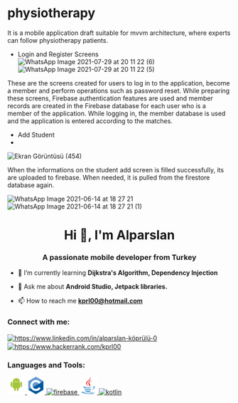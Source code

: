 
# physiotherapy
It is a mobile application draft suitable for mvvm architecture, where experts can follow physiotherapy patients.
* Login and Register Screens
![WhatsApp Image 2021-07-29 at 20 11 22 (6)](https://user-images.githubusercontent.com/62509948/127547077-2a1d6995-25d9-44f8-80f4-2ad83019ab91.jpeg)
![WhatsApp Image 2021-07-29 at 20 11 22 (5)](https://user-images.githubusercontent.com/62509948/127547108-4d58a5fe-8bbb-4ebf-819b-570838c75ac3.jpeg)





These are the screens created for users to log in to the application, become a member and perform operations such as password reset. While preparing these screens, Firebase authentication features are used and member records are created in the Firebase database for each user who is a member of the application. While logging in, the member database is used and the application is entered according to the matches.

* Add Student
* 
![Ekran Görüntüsü (454)](https://user-images.githubusercontent.com/62509948/121916813-29a04300-cd3d-11eb-9132-c14feb76c456.png)


When the informations on the student add screen is filled successfully, its are uploaded to firebase. When needed, it is pulled from the firestore database again.

![WhatsApp Image 2021-06-14 at 18 27 21](https://user-images.githubusercontent.com/62509948/121918224-84866a00-cd3e-11eb-9028-dd8f77efdddc.jpeg)
![WhatsApp Image 2021-06-14 at 18 27 21 (1)](https://user-images.githubusercontent.com/62509948/121918231-86502d80-cd3e-11eb-98f4-a619c8301bb8.jpeg)




<h1 align="center">Hi 👋, I'm Alparslan</h1>
<h3 align="center">A passionate mobile developer from Turkey</h3>

- 🌱 I’m currently learning **Dijkstra's Algorithm, Dependency Injection**

- 💬 Ask me about **Android Studio, Jetpack libraries.**

- 📫 How to reach me **kprl00@hotmail.com**

<h3 align="left">Connect with me:</h3>
<p align="left">
<a href="https://linkedin.com/in/alparslan-köprülü-0" target="blank"><img align="center" src="https://raw.githubusercontent.com/rahuldkjain/github-profile-readme-generator/neutral-icons/src/images/icons/Social/linked-in-alt.svg" alt="https://www.linkedin.com/in/alparslan-köprülü-0" height="30" width="40" /></a>
<a href="https://www.hackerrank.com/kprl00" target="blank"><img align="center" src="https://raw.githubusercontent.com/rahuldkjain/github-profile-readme-generator/neutral-icons/src/images/icons/Social/hackerrank.svg" alt="https://www.hackerrank.com/kprl00" height="30" width="40" /></a>
</p>

<h3 align="left">Languages and Tools:</h3>
<p align="left"> <a href="https://developer.android.com" target="_blank"> <img src="https://raw.githubusercontent.com/devicons/devicon/master/icons/android/android-original-wordmark.svg" alt="android" width="40" height="40"/> </a> <a href="https://www.cprogramming.com/" target="_blank"> <img src="https://raw.githubusercontent.com/devicons/devicon/master/icons/c/c-original.svg" alt="c" width="40" height="40"/> </a> <a href="https://firebase.google.com/" target="_blank"> <img src="https://www.vectorlogo.zone/logos/firebase/firebase-icon.svg" alt="firebase" width="40" height="40"/> </a> <a href="https://www.java.com" target="_blank"> <img src="https://raw.githubusercontent.com/devicons/devicon/master/icons/java/java-original.svg" alt="java" width="40" height="40"/> </a> <a href="https://kotlinlang.org" target="_blank"> <img src="https://www.vectorlogo.zone/logos/kotlinlang/kotlinlang-icon.svg" alt="kotlin" width="40" height="40"/> </a> </p>
